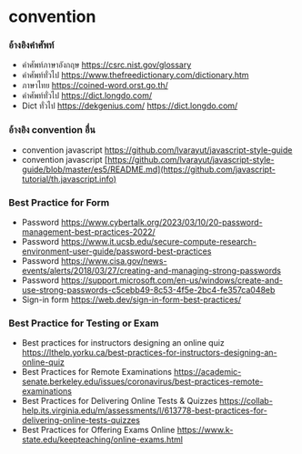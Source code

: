 # convention

### อ้างอิงคำศัพท์
- คำศัพท์ภาษาอังกฤษ https://csrc.nist.gov/glossary
- คำศัพท์ทั่วไป https://www.thefreedictionary.com/dictionary.htm
- ภาษาไทย https://coined-word.orst.go.th/
- คำศัพท์ทั่วไป https://dict.longdo.com/
- Dict ทั่วไป https://dekgenius.com/ https://dict.longdo.com/ 

### อ้างอิง convention อื่น
- convention javascript https://github.com/lvarayut/javascript-style-guide
- convention javascript [https://github.com/lvarayut/javascript-style-guide/blob/master/es5/README.md](https://github.com/javascript-tutorial/th.javascript.info)

### Best Practice for Form
- Password https://www.cybertalk.org/2023/03/10/20-password-management-best-practices-2022/
- Password https://www.it.ucsb.edu/secure-compute-research-environment-user-guide/password-best-practices
- Password https://www.cisa.gov/news-events/alerts/2018/03/27/creating-and-managing-strong-passwords
- Password https://support.microsoft.com/en-us/windows/create-and-use-strong-passwords-c5cebb49-8c53-4f5e-2bc4-fe357ca048eb
- Sign-in form https://web.dev/sign-in-form-best-practices/

### Best Practice for Testing or Exam
- Best practices for instructors designing an online quiz https://lthelp.yorku.ca/best-practices-for-instructors-designing-an-online-quiz 
- Best Practices for Remote Examinations https://academic-senate.berkeley.edu/issues/coronavirus/best-practices-remote-examinations 
- Best Practices for Delivering Online Tests & Quizzes https://collab-help.its.virginia.edu/m/assessments/l/613778-best-practices-for-delivering-online-tests-quizzes 
- Best Practices for Offering Exams Online https://www.k-state.edu/keepteaching/online-exams.html 

